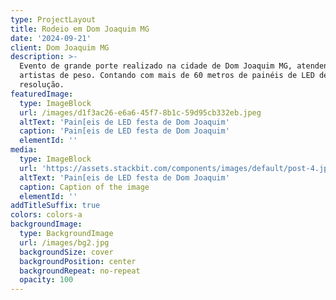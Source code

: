 ```yaml
---
type: ProjectLayout
title: Rodeio em Dom Joaquim MG
date: '2024-09-21'
client: Dom Joaquim MG
description: >-
  Evento de grande porte realizado na cidade de Dom Joaquim MG, atendendo vários
  artistas de peso. Contando com mais de 60 metros de painéis de LED de alta
  resolução.
featuredImage:
  type: ImageBlock
  url: /images/d1f3ac26-e6a6-45f7-8b1c-59d95cb332eb.jpeg
  altText: 'Pain[eis de LED festa de Dom Joaquim'
  caption: 'Pain[eis de LED festa de Dom Joaquim'
  elementId: ''
media:
  type: ImageBlock
  url: 'https://assets.stackbit.com/components/images/default/post-4.jpeg'
  altText: 'Pain[eis de LED festa de Dom Joaquim'
  caption: Caption of the image
  elementId: ''
addTitleSuffix: true
colors: colors-a
backgroundImage:
  type: BackgroundImage
  url: /images/bg2.jpg
  backgroundSize: cover
  backgroundPosition: center
  backgroundRepeat: no-repeat
  opacity: 100
---
```

